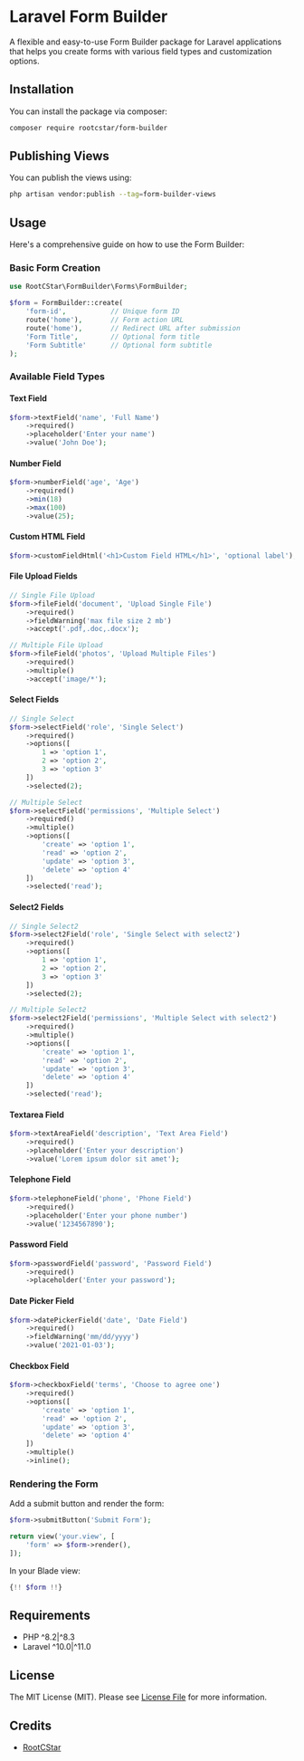 # Laravel Form Builder

A flexible and easy-to-use Form Builder package for Laravel applications that helps you create forms with various field types and customization options.

## Installation

You can install the package via composer:

```bash
composer require rootcstar/form-builder
```

## Publishing Views

You can publish the views using:

```bash
php artisan vendor:publish --tag=form-builder-views
```

## Usage

Here's a comprehensive guide on how to use the Form Builder:

### Basic Form Creation

```php
use RootCStar\FormBuilder\Forms\FormBuilder;

$form = FormBuilder::create(
    'form-id',           // Unique form ID
    route('home'),       // Form action URL
    route('home'),       // Redirect URL after submission
    'Form Title',        // Optional form title
    'Form Subtitle'      // Optional form subtitle
);
```

### Available Field Types

#### Text Field
```php
$form->textField('name', 'Full Name')
    ->required()
    ->placeholder('Enter your name')
    ->value('John Doe');
```

#### Number Field
```php
$form->numberField('age', 'Age')
    ->required()
    ->min(18)
    ->max(100)
    ->value(25);
```

#### Custom HTML Field
```php
$form->customFieldHtml('<h1>Custom Field HTML</h1>', 'optional label');
```

#### File Upload Fields
```php
// Single File Upload
$form->fileField('document', 'Upload Single File')
    ->required()
    ->fieldWarning('max file size 2 mb')
    ->accept('.pdf,.doc,.docx');

// Multiple File Upload
$form->fileField('photos', 'Upload Multiple Files')
    ->required()
    ->multiple()
    ->accept('image/*');
```

#### Select Fields
```php
// Single Select
$form->selectField('role', 'Single Select')
    ->required()
    ->options([
        1 => 'option 1',
        2 => 'option 2',
        3 => 'option 3'
    ])
    ->selected(2);

// Multiple Select
$form->selectField('permissions', 'Multiple Select')
    ->required()
    ->multiple()
    ->options([
        'create' => 'option 1',
        'read' => 'option 2',
        'update' => 'option 3',
        'delete' => 'option 4'
    ])
    ->selected('read');
```

#### Select2 Fields
```php
// Single Select2
$form->select2Field('role', 'Single Select with select2')
    ->required()
    ->options([
        1 => 'option 1',
        2 => 'option 2',
        3 => 'option 3'
    ])
    ->selected(2);

// Multiple Select2
$form->select2Field('permissions', 'Multiple Select with select2')
    ->required()
    ->multiple()
    ->options([
        'create' => 'option 1',
        'read' => 'option 2',
        'update' => 'option 3',
        'delete' => 'option 4'
    ])
    ->selected('read');
```

#### Textarea Field
```php
$form->textAreaField('description', 'Text Area Field')
    ->required()
    ->placeholder('Enter your description')
    ->value('Lorem ipsum dolor sit amet');
```

#### Telephone Field
```php
$form->telephoneField('phone', 'Phone Field')
    ->required()
    ->placeholder('Enter your phone number')
    ->value('1234567890');
```

#### Password Field
```php
$form->passwordField('password', 'Password Field')
    ->required()
    ->placeholder('Enter your password');
```

#### Date Picker Field
```php
$form->datePickerField('date', 'Date Field')
    ->required()
    ->fieldWarning('mm/dd/yyyy')
    ->value('2021-01-03');
```

#### Checkbox Field
```php
$form->checkboxField('terms', 'Choose to agree one')
    ->required()
    ->options([
        'create' => 'option 1',
        'read' => 'option 2',
        'update' => 'option 3',
        'delete' => 'option 4'
    ])
    ->multiple()
    ->inline();
```

### Rendering the Form

Add a submit button and render the form:
```php
$form->submitButton('Submit Form');

return view('your.view', [
    'form' => $form->render(),
]);
```

In your Blade view:
```php
{!! $form !!}
```

## Requirements

- PHP ^8.2|^8.3
- Laravel ^10.0|^11.0

## License

The MIT License (MIT). Please see [License File](LICENSE.md) for more information.

## Credits

- [RootCStar](https://github.com/rootcstar)